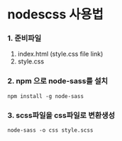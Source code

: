 # nodescss 사용법

### 1. 준비파일
1. index.html (style.css file link)
2. style.css

### 2. npm 으로 node-sass를 설치

```
npm install -g node-sass
```

### 3. scss파일을 css파일로 변환생성

```
node-sass -o css style.scss
```
